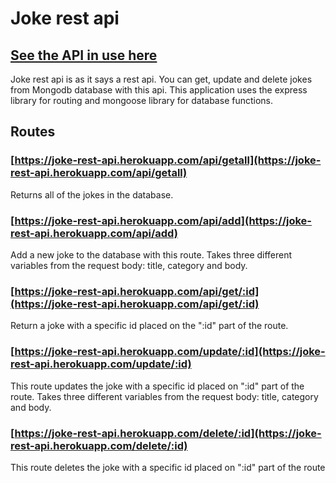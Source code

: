 # Joke rest api

## [See the API in use here](https://konstanenonen.github.io/joke-frontend)

Joke rest api is as it says a rest api. You can get, update and delete jokes from Mongodb database with this api. This application uses the express library for routing and mongoose library for database functions.

## Routes
### [https://joke-rest-api.herokuapp.com/api/getall](https://joke-rest-api.herokuapp.com/api/getall)
Returns all of the jokes in the database.


### [https://joke-rest-api.herokuapp.com/api/add](https://joke-rest-api.herokuapp.com/api/add)
Add a new joke to the database with this route. Takes three different variables from the request body: title, category and body.

### [https://joke-rest-api.herokuapp.com/api/get/:id](https://joke-rest-api.herokuapp.com/api/get/:id)
Return a joke with a specific id placed on the ":id" part of the route.

### [https://joke-rest-api.herokuapp.com/update/:id](https://joke-rest-api.herokuapp.com/update/:id)
This route updates the joke with a specific id placed on ":id" part of the route. Takes three different variables from the request body: title, category and body.

### [https://joke-rest-api.herokuapp.com/delete/:id](https://joke-rest-api.herokuapp.com/delete/:id)
This route deletes the joke with a specific id placed on ":id" part of the route